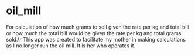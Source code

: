 # oil_mill
For calculation of how much grams to sell given the rate per kg and total bill or how much the total bill would be given the rate per kg and total grams sold.\r
This app was created to facilitate my mother in making calculations as I no longer run the oil mill. It is her who operates it.
